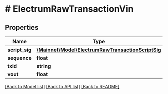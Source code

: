 # # ElectrumRawTransactionVin

## Properties

Name | Type | Description | Notes
------------ | ------------- | ------------- | -------------
**script_sig** | [**\Mainnet\Model\ElectrumRawTransactionScriptSig**](ElectrumRawTransactionScriptSig.md) |  | [optional] 
**sequence** | **float** |  | [optional] 
**txid** | **string** |  | [optional] 
**vout** | **float** |  | [optional] 

[[Back to Model list]](../../README.md#documentation-for-models) [[Back to API list]](../../README.md#documentation-for-api-endpoints) [[Back to README]](../../README.md)



